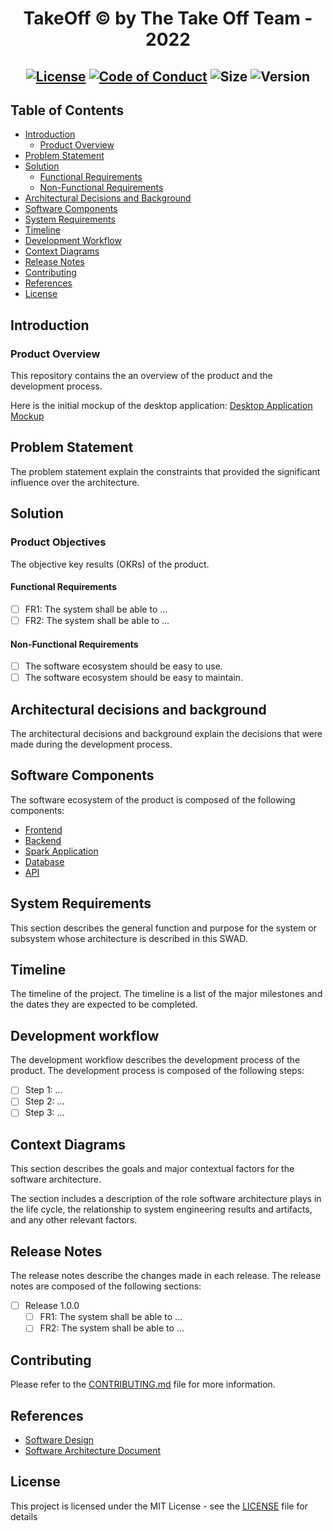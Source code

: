 <!-- centering the heading and badges -->
<h1 align="center">TakeOff © by The Take Off Team - 2022</h1>

<h2 align="center">

[![License](https://img.shields.io/badge/license-MIT-yellow.svg?style=flat-square)](https://github.com/marouenes/take-off/blob/main/LICENSE)
[![Code of Conduct](https://img.shields.io/badge/code%20of-conduct-ff69b4.svg?style=flat-square)](https://github.com/marouenes/take-off/blob/main/CONTRIBUTING.md)
![Size](https://img.shields.io/github/repo-size/marouenes/take-off?style=flat-square)
![Version](https://img.shields.io/github/v/release/marouenes/take-off?include_prereleases&style=flat-square)

</h2>

## Table of Contents

- [Introduction](#introduction)
  - [Product Overview](#product-overview)
- [Problem Statement](#problem-statement)
- [Solution](#solution)
  - [Functional Requirements](#functional-requirements)
  - [Non-Functional Requirements](#non-functional-requirements)
- [Architectural Decisions and Background](#architectural-decisions-and-background)
- [Software Components](#software-components)
- [System Requirements](#system-requirements)
- [Timeline](#timeline)
- [Development Workflow](#development-workflow)
- [Context Diagrams](#context-diagrams)
- [Release Notes](#release-notes)
- [Contributing](#contributing)
- [References](#references)
- [License](#license)

## Introduction

### Product Overview

This repository contains the an overview of the product and the development process.

Here is the initial mockup of the desktop application: [Desktop Application Mockup](https://shorturl.at/BGX89)

## Problem Statement

The problem statement explain the constraints that provided the significant influence over the architecture.

## Solution

### Product Objectives

The objective key results (OKRs) of the product.

#### Functional Requirements

- [ ] FR1: The system shall be able to ...
- [ ] FR2: The system shall be able to ...

#### Non-Functional Requirements

- [ ] The software ecosystem should be easy to use.
- [ ] The software ecosystem should be easy to maintain.

## Architectural decisions and background

The architectural decisions and background explain the decisions that were made during the development process.

## Software Components

The software ecosystem of the product is composed of the following components:

- [Frontend](https://github.com/BenAyedMehdi/TakeOff-Client)
- [Backend](https://www.github.com/marouane-skandaji/backend)
- [Spark Application](https://github.com/marouenes/odp-take-off)
- [Database](https://www.github.com/marouane-skandaji/database)
- [API](https://findyourwayapi.azurewebsites.net/index.html)

## System Requirements

This section describes the general function and purpose for the system or subsystem whose architecture is described in this SWAD.

## Timeline

The timeline of the project. The timeline is a list of the major milestones and the dates they are expected to be completed.

## Development workflow

The development workflow describes the development process of the product. The development process is composed of the following steps:

- [ ] Step 1: ...
- [ ] Step 2: ...
- [ ] Step 3: ...

## Context Diagrams

This section describes the goals and major contextual factors for the software architecture.

The section includes a description of the role software architecture plays in the life cycle, the relationship to system engineering results and artifacts, and any other relevant factors.

## Release Notes

The release notes describe the changes made in each release. The release notes are composed of the following sections:

- [ ] Release 1.0.0
  - [ ] FR1: The system shall be able to ...
  - [ ] FR2: The system shall be able to ...

## Contributing

Please refer to the [CONTRIBUTING.md](CONTRIBUTING.md) file for more information.

## References

- [Software Design](https://en.wikipedia.org/wiki/Software_architecture_document)
- [Software Architecture Document](docs/pdf/SWAD.pdf)

## License

This project is licensed under the MIT License - see the [LICENSE](LICENSE) file for details
